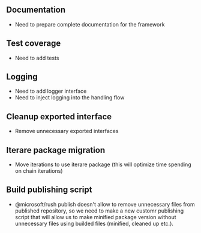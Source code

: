 ## Documentation
- Need to prepare complete documentation for the framework

## Test coverage
- Need to add tests

## Logging
- Need to add logger interface
- Need to inject logging into the handling flow

## Cleanup exported interface
- Remove unnecessary exported interfaces

## Iterare package migration
- Move iterations to use iterare package (this will optimize time spending on chain iterations)

## Build publishing script
- @microsoft/rush publish doesn't allow to remove unnecessary files from published repository,
so we need to make a new customr publishing script that will allow us to make minified package
version without unnecessary files using builded files (minified, cleaned up etc.).
